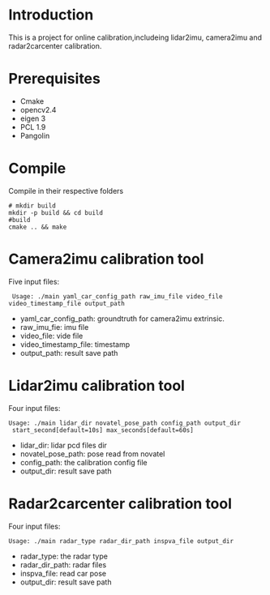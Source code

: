 # Introduction
This is a project for online calibration,includeing lidar2imu, camera2imu and radar2carcenter calibration.

# Prerequisites
* Cmake
* opencv2.4
* eigen 3
* PCL 1.9
* Pangolin

# Compile
Compile in their respective folders

```shell
# mkdir build
mkdir -p build && cd build
#build
cmake .. && make
```

# Camera2imu calibration tool

Five input files:

```shell
 Usage: ./main yaml_car_config_path raw_imu_file video_file video_timestamp_file output_path 
```

* yaml_car_config_path: groundtruth for camera2imu extrinsic.
* raw_imu_fie: imu file
* video_file: vide file
* video_timestamp_file: timestamp
* output_path: result save path

# Lidar2imu calibration tool

Four input files:

```
Usage: ./main lidar_dir novatel_pose_path config_path output_dir
 start_second[default=10s] max_seconds[default=60s]
```

* lidar_dir: lidar pcd files dir
* novatel_pose_path: pose read from novatel
* config_path:  the calibration config file
* output_dir: result save path

# Radar2carcenter calibration tool

Four input files:

```shell
Usage: ./main radar_type radar_dir_path inspva_file output_dir 
```

* radar_type: the radar type
* radar_dir_path:  radar files
* inspva_file: read car pose 
* output_dir: result save path

